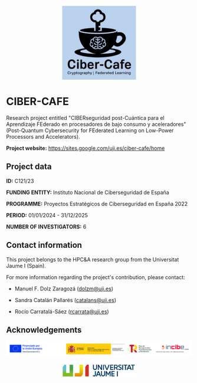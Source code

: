<p align="center">
  <img src="https://github.com/hpca-uji/CIBER-CAFE/blob/main/LOGOS/CIBER-CAFE_logo.jpeg" width="200" height="200">
</p>

# CIBER-CAFE

Research project entitled "CIBERseguridad post-Cuántica para el Aprendizaje FEderado en procesadores de bajo consumo y aceleradores" (Post-Quantum Cybersecurity for FEderated Learning on Low-Power Processors and Accelerators).

**Project website:** https://sites.google.com/uji.es/ciber-cafe/home

## Project data

**ID:** C121/23

**FUNDING ENTITY:** Instituto Nacional de Ciberseguridad de España

**PROGRAMME:** Proyectos Estratégicos de Ciberseguridad en España 2022

**PERIOD:** 01/01/2024 - 31/12/2025

**NUMBER OF INVESTIGATORS:** 6

## Contact information

This project belongs to the HPC&A research group from the Universitat Jaume I (Spain).

For more information regarding the project's contribution, please contact:

- Manuel F. Dolz Zaragozá (dolzm@uji.es)

- Sandra Catalán Pallarés (catalans@uji.es)

- Rocío Carratalá-Sáez (rcarrata@uji.es)

## Acknowledgements

<p align="center">
  <img src="https://github.com/hpca-uji/CIBER-CAFE/blob/main/LOGOS/Banner_logos_funding.jpg" width="800">
</p>

<p align="center">
  <img src="https://github.com/hpca-uji/CIBER-CAFE/blob/main/LOGOS/UJI_logo.png" width="200">
</p>
